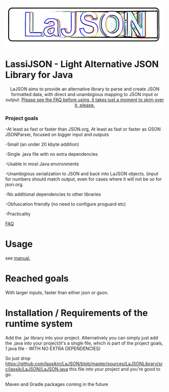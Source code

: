 
<p align="center">
  <img width="600" height="131" src="https://github.com/lassikin/LaJSON/raw/master/jsonlogo2.png">
</p>


# LassiJSON - Light Alternative JSON Library for Java
<center>
LaJSON aims to provide an alternative library to parse and create JSON formatted data, with direct and unambigious mapping to JSON input or output. 
<a href=https://github.com/lassikin/LaJSON/blob/master/FAQ.md> Please see the FAQ before using, it takes just a moment to skim over it, please. </a>
</center>
<h3>Project goals</h3>
<p>-At least as fast or faster than JSON.org, At least as fast or faster as GSON JSONParser, focused on bigger input and outputs</p>
<p>-Small (an under 20 kbyte addition)</p>
<p>-Single .java file with no extra dependencies</p>
<p>-Usable in most Java environments</p>
<p>-Unambigious serialization to JSON and back into LaJSON objects. (input for numbers should match output, even for cases where it will not be so for json.org.</p>
<p>-No additional dependencies to other libraries</p>
<p>-Obfuscation friendly (no need to configure proguard etc) </p>
<p>-<bold>Practicality</bold></p>

<a href=https://github.com/lassikin/LaJSON/blob/master/FAQ.md> FAQ </a>

# Usage

see <a href=https://github.com/lassikin/LaJSON/blob/master/manual.md> manual. </a>

# Reached goals
With larger inputs, faster than either json or gson.

# Installation / Requirements of the runtime system

Add the .jar library into your project. Alternatively you can simply just add the .java into your project(it's a single file, which is part of the project goals, 1 java file - WITH NO EXTRA DEPENDENCIES)

So just drop https://github.com/lassikin/LaJSON/blob/master/sources/LaJSONLibrary/src/lassik/LaJSON/LaJSON.java this file into your project and you're good to go.

Maven and Gradle packages coming in the future
